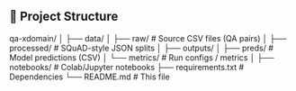 ## 📂 Project Structure
qa-xdomain/
│
├── data/
│   ├── raw/              # Source CSV files (QA pairs)
│   ├── processed/        # SQuAD-style JSON splits
│
├── outputs/
│   ├── preds/            # Model predictions (CSV)
│   └── metrics/          # Run configs / metrics
│
├── notebooks/            # Colab/Jupyter notebooks
├── requirements.txt      # Dependencies
└── README.md             # This file

